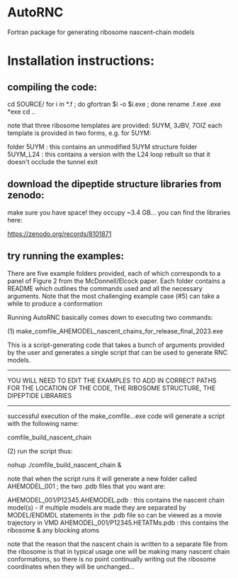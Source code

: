 # AutoRNC
Fortran package for generating ribosome nascent-chain models

# Installation instructions:

compiling the code:
-------------------

cd SOURCE/
for i in *.f ; do gfortran $i -o $i.exe ; done
rename .f.exe .exe *exe
cd ..

note that three ribosome templates are provided: 5UYM, 3JBV, 7OIZ
each template is provided in two forms, e.g. for 5UYM:

folder 5UYM     : this contains an unmodified 5UYM structure
folder 5UYM_L24 : this contains a version with the L24 loop rebuilt
                  so that it doesn't occlude the tunnel exit

download the dipeptide structure libraries from zenodo:
-------------------------------------------------------

make sure you have space! they occupy ~3.4 GB...
you can find the libraries here:

https://zenodo.org/records/8101871

try running the examples:
-------------------------

There are five example folders provided, each of which corresponds
to a panel of Figure 2 from the McDonnell/Elcock paper. Each folder
contains a README which outlines the commands used and all the
necessary arguments. Note that the most challenging example case
(#5) can take a while to produce a conformation

Running AutoRNC basically comes down to executing two commands:

(1) make_comfile_AHEMODEL_nascent_chains_for_release_final_2023.exe

This is a script-generating code that takes a bunch of arguments
provided by the user and generates a single script that can be used
to generate RNC models.

*********************************************************************
YOU WILL NEED TO EDIT THE EXAMPLES TO ADD IN CORRECT PATHS FOR THE
LOCATION OF THE CODE, THE RIBOSOME STRUCTURE, THE DIPEPTIDE LIBRARIES
*********************************************************************

successful execution of the make_comfile...exe code will generate a
script with the following name:

comfile_build_nascent_chain

(2) run the script thus:

nohup ./comfile_build_nascent_chain &

note that when the script runs it will generate a new folder
called AHEMODEL_001 ; the two .pdb files that you want are:

AHEMODEL_001/P12345.AHEMODEL.pdb  : this contains the nascent chain model(s) - if
                                    multiple models are made they are separated by
                                    MODEL/ENDMDL statements in the .pdb file so can
                                    be viewed as a movie trajectory in VMD
AHEMODEL_001/P12345.HETATMs.pdb   : this contains the ribosome & any blocking atoms

note that the reason that the nascent chain is written to a separate file from the
ribosome is that in typical usage one will be making many nascent chain conformations,
so there is no point continually writing out the ribosome coordinates when they will
be unchanged...

